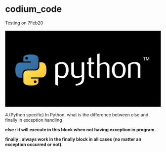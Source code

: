 # codium_code
Testing on 7Feb20 <br><br>
![homepage](https://github.com/atthana/codium_code/blob/master/Capture.JPG)

4.(Python specific) In Python, what is the difference between else and finally in exception handling

<b>else : it will execute in this block when not having exception in program.

<b>finally : always work in the finally block in all cases (no matter an exception occurred or not).
